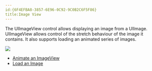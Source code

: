 ```yaml
---
id:{6F4EFBA8-3857-6E96-0C92-9C0B2C6F5F86}  
title:Image View  
---
```


The UIImageView control allows displaying an image from a UIImage.
UIImageView allows control of the stretch behaviour of the image it contains. It
also supports loading an animated series of images.

 ![](Images/ImageView1.png)

-   <span class="noChildren"><a href="/recipes/ios/standard_controls/image_view/animate_an_imageview">Animate an
    ImageView</a></span> 
-   <span class="noChildren"><a href="/recipes/ios/standard_controls/image_view/load_an_image">Load an
    Image</a></span>